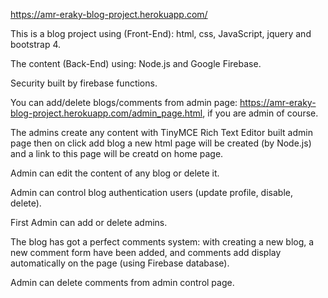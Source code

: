 https://amr-eraky-blog-project.herokuapp.com/

This is a blog project using (Front-End): html, css, JavaScript, jquery and bootstrap 4.

The content (Back-End) using: Node.js and Google Firebase.

Security built by firebase functions.

You can add/delete blogs/comments from admin page: https://amr-eraky-blog-project.herokuapp.com/admin_page.html, if you are admin of course.

The admins create any content with TinyMCE Rich Text Editor built admin page then on click add blog a new html page will be created (by Node.js) and a link to this page will be creatd on home page.

Admin can edit the content of any blog or delete it.

Admin can control blog authentication users (update profile, disable, delete).

First Admin can add or delete admins.

The blog has got a perfect comments system: with creating a new blog, a new comment form have been added, and comments add display automatically on the page (using Firebase database).

Admin can delete comments from admin control page.
